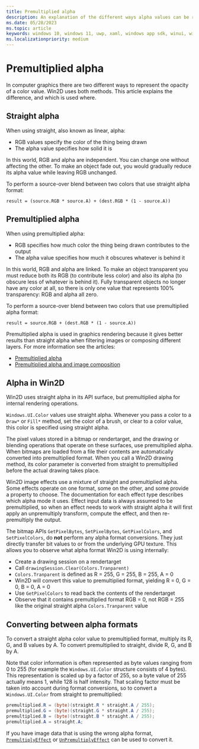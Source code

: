 ```yaml
---
title: Premultiplied alpha
description: An explanation of the different ways alpha values can be represented in pixel colors.
ms.date: 05/28/2023
ms.topic: article
keywords: windows 10, windows 11, uwp, xaml, windows app sdk, winui, windows ui, graphics, games, effect win2d d2d d2d1 direct2d interop cpp csharp
ms.localizationpriority: medium
---
```


# Premultiplied alpha

In computer graphics there are two different ways to represent the opacity of a color value. Win2D uses both methods. This article explains the difference, and which is used where.

## Straight alpha

When using straight, also known as linear, alpha:
- RGB values specify the color of the thing being drawn
- The alpha value specifies how solid it is

In this world, RGB and alpha are independent. You can change one without affecting the other. To make an object fade out, you would gradually reduce its alpha value while leaving RGB unchanged.

To perform a source-over blend between two colors that use straight alpha format:

```
result = (source.RGB * source.A) + (dest.RGB * (1 - source.A))
```

## Premultiplied alpha

When using premultiplied alpha:
- RGB specifies how much color the thing being drawn contributes to the output
- The alpha value specifies how much it obscures whatever is behind it

In this world, RGB and alpha are linked. To make an object transparent you must reduce both its RGB (to contribute less color) and also its alpha (to obscure less of whatever is behind it). Fully transparent objects no longer have any color at all, so there is only one value that represents 100% transparency: RGB and alpha all zero.

To perform a source-over blend between two colors that use premultiplied alpha format:

```
result = source.RGB + (dest.RGB * (1 - source.A))
```

Premultiplied alpha is used in graphics rendering because it gives better results than straight alpha when filtering images or composing different layers. For more information see the articles:
- [Premultiplied alpha](https://blogs.msdn.com/b/shawnhar/archive/2009/11/06/premultiplied-alpha.aspx)
- [Premultiplied alpha and image composition](https://blogs.msdn.com/b/shawnhar/archive/2009/11/07/premultiplied-alpha-and-image-composition.aspx)

## Alpha in Win2D

Win2D uses straight alpha in its API surface, but premultiplied alpha for internal rendering operations.

`Windows.UI.Color` values use straight alpha. Whenever you pass a color to a `Draw*` or `Fill*` method, set the color of a brush, or clear to a color value, this color is specified using straight alpha.

The pixel values stored in a bitmap or rendertarget, and the drawing or blending operations that operate on these surfaces, use premultiplied alpha. When bitmaps are loaded from a file their contents are automatically converted into premultiplied format. When you call a Win2D drawing method, its color parameter is converted from straight to premultiplied before the actual drawing takes place.

Win2D image effects use a mixture of straight and premultiplied alpha. Some effects operate on one format, some on the other, and some provide a property to choose. The documentation for each effect type describes which alpha mode it uses. Effect input data is always assumed to be premultiplied, so when an effect needs to work with straight alpha it will first apply an unpremultiply transform, compute the effect, and then re-premultiply the output.

The bitmap APIs `GetPixelBytes`, `SetPixelBytes`, `GetPixelColors`, and `SetPixelColors`, do **not** perform any alpha format conversions. They just directly transfer bit values to or from the underlying GPU texture. This allows you to observe what alpha format Win2D is using internally:
- Create a drawing session on a rendertarget
- Call `drawingSession.Clear(Colors.Tranparent)`
- `Colors.Tranparent` is defined as R = 255, G = 255, B = 255, A = 0
- Win2D will convert this value to premultiplied format, yielding R = 0, G = 0, B = 0, A = 0
- Use `GetPixelColors` to read back the contents of the rendertarget
- Observe that it contains premultiplied format RGB = 0, not RGB = 255 like the original straight alpha `Colors.Tranparent` value

## Converting between alpha formats

To convert a straight alpha color value to premultiplied format, multiply its R, G, and B values by A. To convert premultiplied to straight, divide R, G, and B by A.

Note that color information is often represented as byte values ranging from 0 to 255 (for example the `Windows.UI.Color` structure consists of 4 bytes). This representation is scaled up by a factor of 255, so a byte value of 255 actually means 1, while 128 is half intensity. That scaling factor must be taken into account during format conversions, so to convert a `Windows.UI.Color` from straight to premultiplied:

```csharp
premultiplied.R = (byte)(straight.R * straight.A / 255);
premultiplied.G = (byte)(straight.G * straight.A / 255);
premultiplied.B = (byte)(straight.B * straight.A / 255);
premultiplied.A = straight.A;
```

If you have image data that is using the wrong alpha format, [`PremultiplyEffect`](https://microsoft.github.io/Win2D/WinUI2/html/T_Microsoft_Graphics_Canvas_Effects_PremultiplyEffect.htm) or [`UnPremultiplyEffect`](https://microsoft.github.io/Win2D/WinUI2/html/T_Microsoft_Graphics_Canvas_Effects_UnPremultiplyEffect.htm) can be used to convert it.